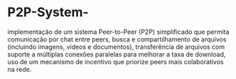 # P2P-System-

implementação de  um sistema Peer-to-Peer (P2P) simplificado que permita comunicação por chat entre peers, busca e compartilhamento de arquivos (incluindo imagens, vídeos e documentos), transferência de arquivos com suporte a múltiplas conexões paralelas para melhorar a taxa de download, uso de um mecanismo de incentivo que priorize peers mais colaborativos na rede.
